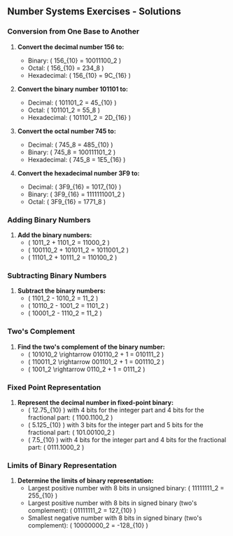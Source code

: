 ## Number Systems Exercises - Solutions

### Conversion from One Base to Another
1. **Convert the decimal number 156 to:**
   - Binary: \( 156_{10} = 10011100_2 \)
   - Octal: \( 156_{10} = 234_8 \)
   - Hexadecimal: \( 156_{10} = 9C_{16} \)

2. **Convert the binary number 101101 to:**
   - Decimal: \( 101101_2 = 45_{10} \)
   - Octal: \( 101101_2 = 55_8 \)
   - Hexadecimal: \( 101101_2 = 2D_{16} \)

3. **Convert the octal number 745 to:**
   - Decimal: \( 745_8 = 485_{10} \)
   - Binary: \( 745_8 = 100111101_2 \)
   - Hexadecimal: \( 745_8 = 1E5_{16} \)

4. **Convert the hexadecimal number 3F9 to:**
   - Decimal: \( 3F9_{16} = 1017_{10} \)
   - Binary: \( 3F9_{16} = 1111111001_2 \)
   - Octal: \( 3F9_{16} = 1771_8 \)

### Adding Binary Numbers
1. **Add the binary numbers:**
   - \( 1011_2 + 1101_2 = 11000_2 \)
   - \( 100110_2 + 101011_2 = 1011001_2 \)
   - \( 11101_2 + 10111_2 = 110100_2 \)

### Subtracting Binary Numbers
1. **Subtract the binary numbers:**
   - \( 1101_2 - 1010_2 = 11_2 \)
   - \( 10110_2 - 1001_2 = 1101_2 \)
   - \( 10001_2 - 1110_2 = 11_2 \)

### Two's Complement
1. **Find the two's complement of the binary number:**
   - \( 101010_2 \rightarrow 010110_2 + 1 = 010111_2 \)
   - \( 110011_2 \rightarrow 001101_2 + 1 = 001110_2 \)
   - \( 1001_2 \rightarrow 0110_2 + 1 = 0111_2 \)

### Fixed Point Representation
1. **Represent the decimal number in fixed-point binary:**
   - \( 12.75_{10} \) with 4 bits for the integer part and 4 bits for the fractional part: \( 1100.1100_2 \)
   - \( 5.125_{10} \) with 3 bits for the integer part and 5 bits for the fractional part: \( 101.00100_2 \)
   - \( 7.5_{10} \) with 4 bits for the integer part and 4 bits for the fractional part: \( 0111.1000_2 \)

### Limits of Binary Representation
1. **Determine the limits of binary representation:**
   - Largest positive number with 8 bits in unsigned binary: \( 11111111_2 = 255_{10} \)
   - Largest positive number with 8 bits in signed binary (two's complement): \( 01111111_2 = 127_{10} \)
   - Smallest negative number with 8 bits in signed binary (two's complement): \( 10000000_2 = -128_{10} \)